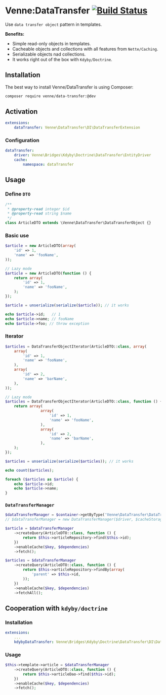 # Venne:DataTransfer [![Build Status](https://secure.travis-ci.org/Venne/data-transfer.png)](http://travis-ci.org/Venne/data-transfer)

Use `data transfer object` pattern in templates.

**Benefits:**

- Simple read-only objects in templates.
- Cacheable objects and collections with all features from `Nette/Caching`.
- Serializable objects nad collections.
- It works right out of the box with `Kdyby/Doctrine`.


## Installation

The best way to install Venne/DataTransfer is using Composer:

```sh
composer require venne/data-transfer:@dev
```


## Activation

```yaml
extensions:
	dataTransfer: Venne\DataTransfer\DI\DataTransferExtension
```


### Configuration

```yaml
dataTransfer:
	driver: Venne\Bridges\Kdyby\Doctrine\DataTransfer\EntityDriver
	cache:
		namespace: dataTransfer
```


## Usage

### Define `DTO`

```php
/**
 * @property-read integer $id
 * @property-read string $name
 */
class ArticleDTO extends \Venne\DataTransfer\DataTransferObject {}
```


### Basic use

```php
$article = new ArticleDTO(array(
	'id' => 1,
	'name' => 'fooName',
));

// Lazy mode
$article = new ArticleDTO(function () {
	return array(
		'id' => 1,
		'name' => 'fooName',
	);
});

$article = unserialize(serialize($article)); // it works

echo $article->id;   // 1
echo $article->name; // fooName
echo $article->foo; // throw exception
```


### Iterator

```php
$articles = DataTransferObjectIterator(ArticleDTO::class, array(
	array(
		'id' => 1,
		'name' => 'fooName',
	),
	array(
		'id' => 2,
		'name' => 'barName',
	),
));

// Lazy mode
$articles = DataTransferObjectIterator(ArticleDTO::class, function () {
	return array(
				array(
					'id' => 1,
					'name' => 'fooName',
				),
				array(
					'id' => 2,
					'name' => 'barName',
				),
	);
});

$articles = unserialize(serialize($articles)); // it works

echo count($articles);

foreach ($articles as $article) {
	echo $article->id;
	echo $article->name;
}
```


### `DataTransferManager`

```php
$dataTransferManager = $container->getByType('Venne\DataTransfer\DataTransferManager');
// $dataTransferManager = new DataTransferManager($driver, $cacheStorage);
```

```php
$article = $dataTransferManager
	->createQuery(ArticleDTO::class, function () {
		return $this->articleRepository->find($this->id);
	})
	->enableCache($key, $dependencies)
	->fetch();
```

```php
$articles = $dataTransferManager
	->createQuery(ArticleDTO::class, function () {
		return $this->articleRepository->findBy(array(
			'parent' => $this->id,
		));
	})
	->enableCache($key, $dependencies)
	->fetchAll();
```


## Cooperation with `kdyby/doctrine`

### Installation

```yaml
extensions:
	...
	kdybyDataTransfer: Venne\Bridges\Kdyby\Doctrine\DataTransfer\DI\DataTransferExtension
```


### Usage

```php
$this->template->article = $dataTransferManager
	->createQuery(ArticleDTO::class, function () {
		return $this->articleDao->find($this->id);
	})
	->enableCache($key, $dependencies)
	->fetch();
```
